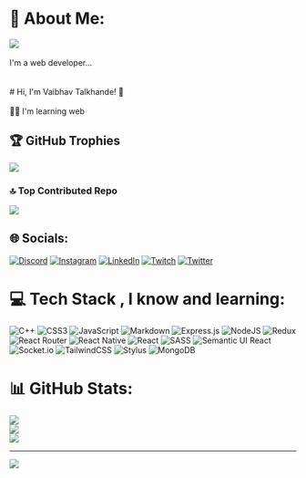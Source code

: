 # 💫 About Me:
<img src="https://avatars.githubusercontent.com/u/49303222?s=40&v=4"><br><br>I'm a web developer...<br><br><br># Hi, I'm Vaibhav Talkhande! 👋<br><br>👩‍💻 I'm learning web
## 🏆 GitHub Trophies
![](https://github-profile-trophy.vercel.app/?username=VaibhavTalkhande&theme=radical&no-frame=false&no-bg=false&margin-w=4)
### 🔝 Top Contributed Repo
![](https://github-contributor-stats.vercel.app/api?username=VaibhavTalkhande&limit=5&theme=radical&combine_all_yearly_contributions=true)
## 🌐 Socials:
[![Discord](https://img.shields.io/badge/Discord-%237289DA.svg?logo=discord&logoColor=white)](https://discord.gg/VaibhavTalkhande#2414) [![Instagram](https://img.shields.io/badge/Instagram-%23E4405F.svg?logo=Instagram&logoColor=white)](https://instagram.com/vaibhavtalkhande) [![LinkedIn](https://img.shields.io/badge/LinkedIn-%230077B5.svg?logo=linkedin&logoColor=white)](https://linkedin.com/in/vaibhav-talkhande-82601b16b) [![Twitch](https://img.shields.io/badge/Twitch-%239146FF.svg?logo=Twitch&logoColor=white)](https://twitch.tv/vaibhavtalkhande) [![Twitter](https://img.shields.io/badge/Twitter-%231DA1F2.svg?logo=Twitter&logoColor=white)](https://twitter.com/VaibhavT27) 

# 💻 Tech Stack , I know and learning:
![C++](https://img.shields.io/badge/c++-%2300599C.svg?style=for-the-badge&logo=c%2B%2B&logoColor=white) ![CSS3](https://img.shields.io/badge/css3-%231572B6.svg?style=for-the-badge&logo=css3&logoColor=white)  ![JavaScript](https://img.shields.io/badge/javascript-%23323330.svg?style=for-the-badge&logo=javascript&logoColor=%23F7DF1E) ![Markdown](https://img.shields.io/badge/markdown-%23000000.svg?style=for-the-badge&logo=markdown&logoColor=white) ![Express.js](https://img.shields.io/badge/express.js-%23404d59.svg?style=for-the-badge&logo=express&logoColor=%2361DAFB) ![NodeJS](https://img.shields.io/badge/node.js-6DA55F?style=for-the-badge&logo=node.js&logoColor=white) ![Redux](https://img.shields.io/badge/redux-%23593d88.svg?style=for-the-badge&logo=redux&logoColor=white) ![React Router](https://img.shields.io/badge/React_Router-CA4245?style=for-the-badge&logo=react-router&logoColor=white) ![React Native](https://img.shields.io/badge/react_native-%2320232a.svg?style=for-the-badge&logo=react&logoColor=%2361DAFB) ![React](https://img.shields.io/badge/react-%2320232a.svg?style=for-the-badge&logo=react&logoColor=%2361DAFB) ![SASS](https://img.shields.io/badge/SASS-hotpink.svg?style=for-the-badge&logo=SASS&logoColor=white) ![Semantic UI React](https://img.shields.io/badge/Semantic%20UI%20React-%2335BDB2.svg?style=for-the-badge&logo=SemanticUIReact&logoColor=white) ![Socket.io](https://img.shields.io/badge/Socket.io-black?style=for-the-badge&logo=socket.io&badgeColor=010101)  ![TailwindCSS](https://img.shields.io/badge/tailwindcss-%2338B2AC.svg?style=for-the-badge&logo=tailwind-css&logoColor=white) ![Stylus](https://img.shields.io/badge/stylus-%23ff6347.svg?style=for-the-badge&logo=stylus&logoColor=white) ![MongoDB](https://img.shields.io/badge/MongoDB-%234ea94b.svg?style=for-the-badge&logo=mongodb&logoColor=white) 
# 📊 GitHub Stats:
![](https://github-readme-stats.vercel.app/api?username=VaibhavTalkhande&theme=radical&hide_border=false&include_all_commits=true&count_private=true)<br/>
![](https://github-readme-streak-stats.herokuapp.com/?user=VaibhavTalkhande&theme=radical&hide_border=false)<br/>
![](https://github-readme-stats.vercel.app/api/top-langs/?username=VaibhavTalkhande&theme=radical&hide_border=false&include_all_commits=true&count_private=true&layout=compact)




---
[![](https://visitcount.itsvg.in/api?id=VaibhavTalkhande&icon=0&color=1)](https://visitcount.itsvg.in)

<!-- Proudly created with GPRM ( https://gprm.itsvg.in ) -->
